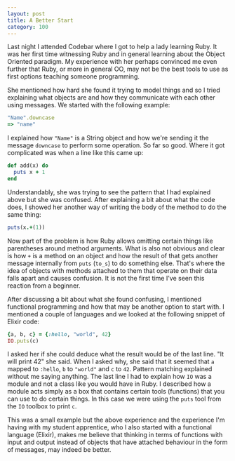 ```yaml
---
layout: post
title: A Better Start
category: 100
---
```

Last night I attended Codebar where I got to help a lady learning Ruby. It was her first time witnessing Ruby and in general learning about the Object Oriented paradigm. My experience with her perhaps convinced me even further that Ruby, or more in general OO, may not be the best tools to use as first options teaching someone programming.

She mentioned how hard she found it trying to model things and so I tried explaining what objects are and how they communicate with each other using messages. We started with the following example:

```ruby
"Name".downcase
=> "name"
```

I explained how `"Name"` is a String object and how we're sending it the message `downcase` to perform some operation. So far so good. Where it got complicated was when a line like this came up:

```ruby
def add(x) do
  puts x + 1
end
```

Understandably, she was trying to see the pattern that I had explained above but she was confused. After explaining a bit about what the code does, I showed her another way of writing the body of the method to do the same thing:

```ruby
puts(x.+(1))
```

Now part of the problem is how Ruby allows omitting certain things like parentheses around method arguments. What is also not obvious and clear is how `+` is a method on an object and how the result of that gets another message internally from `puts` (`to_s`) to do something else. That's where the idea of objects with methods attached to them that operate on their data falls apart and causes confusion. It is not the first time I've seen this reaction from a beginner.

After discussing a bit about what she found confusing, I mentioned functional programming and how that may be another option to start with. I mentioned a couple of languages and we looked at the following snippet of Elixir code:

```ruby
{a, b, c} = {:hello, "world", 42}
IO.puts(c)
```

I asked her if she could deduce what the result would be of the last line. "It will print 42" she said. When I asked why, she said that it seemed that `a` mapped to `:hello`, `b` to `"world"` and `c` to `42`. Pattern matching explained without me saying anything. The last line I had to explain how `IO` was a module and not a class like you would have in Ruby. I described how a module acts simply as a box that contains certain tools (functions) that you can use to do certain things. In this case we were using the `puts` tool from the `IO` toolbox to print `c`.

This was a small example but the above experience and the experience I'm having with my student apprentice, who I also started with a functional language (Elixir), makes me believe that thinking in terms of functions with input and output instead of objects that have attached behaviour in the form of messages, may indeed be better.
